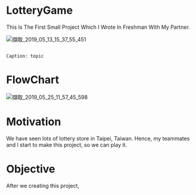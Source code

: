 # LotteryGame
This Is The First Small Project Which I Wrote In Freshman With My Partner.

![擷取_2019_05_13_15_37_55_451](https://user-images.githubusercontent.com/48882710/57603819-361da480-7595-11e9-8560-233d0b588add.png)

                                                                                  Caption: topic
# FlowChart
![擷取_2019_05_25_11_57_45_598](https://user-images.githubusercontent.com/48882710/58364272-5aa64480-7ee4-11e9-9a71-99c8ae1626fa.png)

# Motivation
We have seen lots of lottery store in Taipei, Taiwan. Hence, my teammates and I start to make this project, so we can play it.
# Objective
After we creating this project, 
